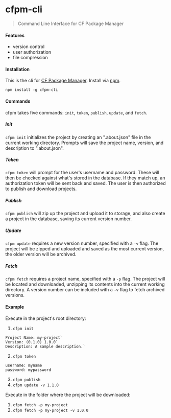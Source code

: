 # cfpm-cli

> Command Line Interface for CF Package Manager

#### Features

- version control
- user authorization
- file compression

#### Installation

This is the cli for [CF Package Manager](https://www.npmjs.com/package/cfpm). Install via [npm](http://npmjs.org).

    npm install -g cfpm-cli

#### Commands

cfpm takes five commands:
`init`, `token`, `publish`, `update`, and `fetch`.

##### Init

`cfpm init` initializes the project by creating an ".about.json" file in the current working directory. Prompts will save the project name, version, and description to ".about.json".

##### Token

`cfpm token` will prompt for the user's username and password. These will then be checked against what's stored in the database. If they match up, an authorization token will be sent back and saved. The user is then authorized to publish and download projects.

##### Publish

`cfpm publish` will zip up the project and upload it to storage, and also create a project in the database, saving its current version number.

##### Update

`cfpm update` requires a new version number, specified with a `-v` flag. The project will be zipped and uploaded and saved as the most current version, the older version will be archived.

##### Fetch

`cfpm fetch` requires a project name, specified with a `-p` flag. The project will be located and downloaded, unzipping its contents into the current working directory. A version number can be included with a `-v` flag to fetch archived versions.

#### Example
Execute in the project's root directory:

1. `cfpm init`
```
Project Name: my-project`
Version: (0.1.0) 1.0.0`
Description: A sample description.`
```
2. `cfpm token`
```
username: myname
password: mypassword
```
3. `cfpm publish`
4. `cfpm update -v 1.1.0`

Execute in the folder where the project will be downloaded:

1. `cfpm fetch -p my-project`
2. `cfpm fetch -p my-project -v 1.0.0`
